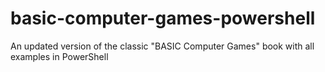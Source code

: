 # basic-computer-games-powershell
An updated version of the classic "BASIC Computer Games" book with all examples in PowerShell
